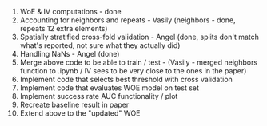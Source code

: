 1. WoE & IV computations - done
2. Accounting for neighbors and repeats - Vasily (neighbors - done, repeats 12 extra elements)
3. Spatially stratified cross-fold validation - Angel (done, splits don't match what's reported, not sure what they actually did)
4. Handling NaNs - Angel (done)
5. Merge above code to be able to train / test - (Vasily - merged neighbors function to .ipynb / IV sees to be very close to the ones in the paper)
6. Implement code that selects best threshold with cross validation
7. Implement code that evaluates WOE model on test set
8. Implement success rate AUC functionality / plot
9. Recreate baseline result in paper
10. Extend above to the "updated" WOE

